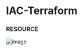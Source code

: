 # IAC-Terraform

### RESOURCE 

![image](https://github.com/user-attachments/assets/a123117a-8eb3-4806-9002-6eb03a02c3f6)

